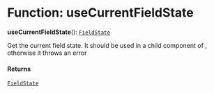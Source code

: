 # Function: useCurrentFieldState

**useCurrentFieldState**(): [`FieldState`](/en/auto-docs/free-layout-editor/interfaces/FieldState.md)

Get the current field state. It should be used in a child component of <Field />, otherwise it throws an error

#### Returns

[`FieldState`](/en/auto-docs/free-layout-editor/interfaces/FieldState.md)
